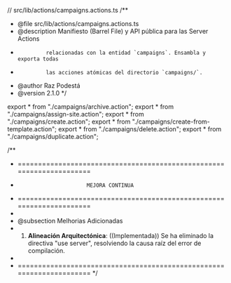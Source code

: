 // src/lib/actions/campaigns.actions.ts
/**
 * @file src/lib/actions/campaigns.actions.ts
 * @description Manifiesto (Barrel File) y API pública para las Server Actions
 *              relacionadas con la entidad `campaigns`. Ensambla y exporta todas
 *              las acciones atómicas del directorio `campaigns/`.
 * @author Raz Podestá
 * @version 2.1.0
 */

export * from "./campaigns/archive.action";
export * from "./campaigns/assign-site.action";
export * from "./campaigns/create.action";
export * from "./campaigns/create-from-template.action";
export * from "./campaigns/delete.action";
export * from "./campaigns/duplicate.action";

/**
 * =====================================================================
 *                           MEJORA CONTINUA
 * =====================================================================
 *
 * @subsection Melhorias Adicionadas
 * 1. **Alineación Arquitectónica**: ((Implementada)) Se ha eliminado la directiva "use server", resolviendo la causa raíz del error de compilación.
 *
 * =====================================================================
 */
